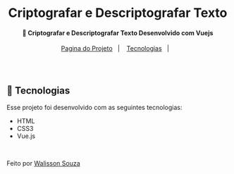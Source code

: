 <h1 align="center">
    Criptografar e Descriptografar Texto
</h1>

<h4 align="center">
  🚀  Criptografar e Descriptografar Texto Desenvolvido com Vuejs
</h4>

<p align="center">
  <a href="https://criptografar-descriptografar.netlify.app/">Pagina do Projeto</a>&nbsp;&nbsp;&nbsp;|&nbsp;&nbsp;&nbsp;
  <a href="#rocket-tecnologias">Tecnologias</a>&nbsp;&nbsp;&nbsp;|&nbsp;&nbsp;&nbsp;  
</p>

<br>

<p align="center">
  <img src="">
</p>

## :rocket: Tecnologias

Esse projeto foi desenvolvido com as seguintes tecnologias:

- HTML
- CSS3
- Vue.js

<br>

Feito por [Walisson Souza](https://github.com/walisson27)
